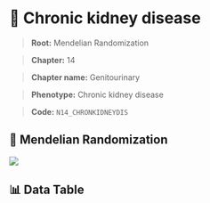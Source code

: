 # 🧪 Chronic kidney disease

> **Root:** Mendelian Randomization

> **Chapter:** 14  

> **Chapter name:** Genitourinary

> **Phenotype:** Chronic kidney disease  

> **Code:** `N14_CHRONKIDNEYDIS`

## 🧬 Mendelian Randomization  

<img src="/MR/Figures/Forward/N14_CHRONKIDNEYDIS.png"/>

## 📊 Data Table

<CsvTableMRF src="/MR_Data/Forward/N14_CHRONKIDNEYDIS.csv"/>
